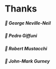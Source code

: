 Thanks
======

##### :boy: George Neville-Neil
##### :boy: Pedro Giffuni
##### :man: Robert Mustacchi
##### :boy: John-Mark Gurney


